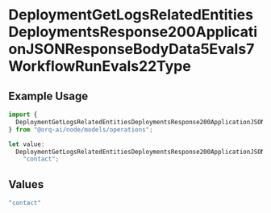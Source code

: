 # DeploymentGetLogsRelatedEntitiesDeploymentsResponse200ApplicationJSONResponseBodyData5Evals7WorkflowRunEvals22Type

## Example Usage

```typescript
import {
  DeploymentGetLogsRelatedEntitiesDeploymentsResponse200ApplicationJSONResponseBodyData5Evals7WorkflowRunEvals22Type,
} from "@orq-ai/node/models/operations";

let value:
  DeploymentGetLogsRelatedEntitiesDeploymentsResponse200ApplicationJSONResponseBodyData5Evals7WorkflowRunEvals22Type =
    "contact";
```

## Values

```typescript
"contact"
```